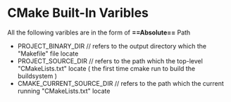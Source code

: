 # CMake Built-In Varibles

All the following varibles are in the form of **==Absolute==** Path

- PROJECT_BINARY_DIR               // refers to the output directory which the "Makefile" file locate 
- PROJECT_SOURCE_DIR               // refers to the path which the top-level "CMakeLists.txt" locate ( the first time cmake run to build the   buildsystem )
- CMAKE_CURRENT_SOURCE_DIR         // refers to the path which the current running "CMakeLists.txt" locate

